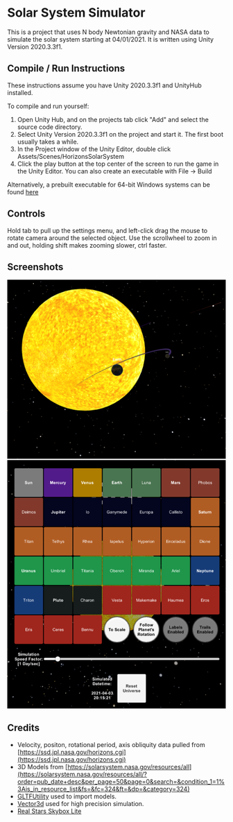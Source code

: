 # Solar System Simulator
This is a project that uses N body Newtonian gravity and NASA data to simulate the solar system starting at 04/01/2021. It is written using Unity Version 2020.3.3f1.

## Compile / Run Instructions
These instructions assume you have Unity 2020.3.3f1 and UnityHub installed.

To compile and run yourself:
1. Open Unity Hub, and on the projects tab click "Add" and select the source code directory.
2. Select Unity Version 2020.3.3f1 on the project and start it. The first boot usually takes a while.
3. In the Project window of the Unity Editor, double click Assets/Scenes/HorizonsSolarSystem
4. Click the play button at the top center of the screen to run the game in the Unity Editor. You can also create an executable with File -> Build

Alternatively, a prebuilt executable for 64-bit Windows systems can be found [here](https://drive.google.com/file/d/1oq-o7nmQed8Trt3mhksvh1ZMKdY4D_M6/view?usp=sharing)
## Controls
Hold tab to pull up the settings menu, and left-click drag the mouse to rotate camera around the selected object. Use the scrollwheel to zoom in and out, holding shift makes zooming slower, ctrl faster.
## Screenshots
![](screenshot.png?raw=true)
![](sreenshot_settings.png?raw=true)

## Credits
 - Velocity, positon, rotational period, axis obliquity data pulled from [https://ssd.jpl.nasa.gov/horizons.cgi](https://ssd.jpl.nasa.gov/horizons.cgi)
 - 3D Models from [https://solarsystem.nasa.gov/resources/all](https://solarsystem.nasa.gov/resources/all/?order=pub_date+desc&per_page=50&page=0&search=&condition_1=1%3Ais_in_resource_list&fs=&fc=324&ft=&dp=&category=324)
 - [GLTFUtility](https://github.com/Siccity/GLTFUtility) used to import models.
- [Vector3d](https://github.com/sldsmkd/vector3d) used for high precision simulation.
- [Real Stars Skybox Lite](https://assetstore.unity.com/packages/3d/environments/sci-fi/real-stars-skybox-lite-116333)

